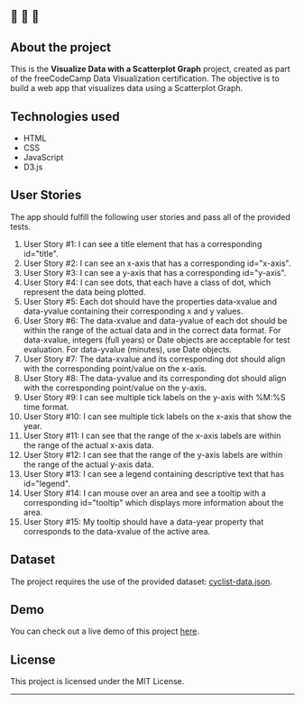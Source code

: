 🔔 🔔 🔔
---

## About the project

This is the **Visualize Data with a Scatterplot Graph** project, created as part of the freeCodeCamp Data Visualization certification.
The objective is to build a web app that visualizes data using a Scatterplot Graph.

## Technologies used

- HTML
- CSS
- JavaScript
- D3.js

## User Stories

The app should fulfill the following user stories and pass all of the provided tests.

1. User Story #1: I can see a title element that has a corresponding id="title".
2. User Story #2: I can see an x-axis that has a corresponding id="x-axis".
3. User Story #3: I can see a y-axis that has a corresponding id="y-axis".
4. User Story #4: I can see dots, that each have a class of dot, which represent the data being plotted.
5. User Story #5: Each dot should have the properties data-xvalue and data-yvalue containing their corresponding x and y values.
6. User Story #6: The data-xvalue and data-yvalue of each dot should be within the range of the actual data and in the correct data format. For data-xvalue, integers (full years) or Date objects are acceptable for test evaluation. For data-yvalue (minutes), use Date objects.
7. User Story #7: The data-xvalue and its corresponding dot should align with the corresponding point/value on the x-axis.
8. User Story #8: The data-yvalue and its corresponding dot should align with the corresponding point/value on the y-axis.
9. User Story #9: I can see multiple tick labels on the y-axis with %M:%S time format.
10. User Story #10: I can see multiple tick labels on the x-axis that show the year.
11. User Story #11: I can see that the range of the x-axis labels are within the range of the actual x-axis data.
12. User Story #12: I can see that the range of the y-axis labels are within the range of the actual y-axis data.
13. User Story #13: I can see a legend containing descriptive text that has id="legend".
14. User Story #14: I can mouse over an area and see a tooltip with a corresponding id="tooltip" which displays more information about the area.
15. User Story #15: My tooltip should have a data-year property that corresponds to the data-xvalue of the active area.

## Dataset

The project requires the use of the provided dataset: [cyclist-data.json](https://raw.githubusercontent.com/freeCodeCamp/ProjectReferenceData/master/cyclist-data.json).

## Demo

You can check out a live demo of this project [here](https://elenacoder.github.io/data-vizualization-d3.js/scatterplot-graph/).


## License

This project is licensed under the MIT License.

---